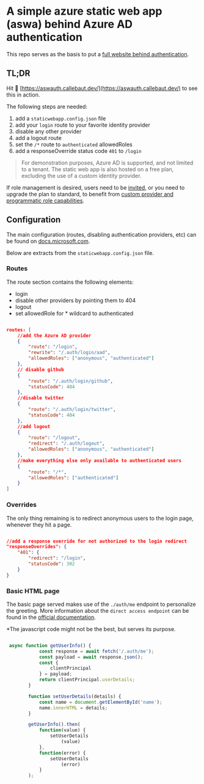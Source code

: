 # A simple azure static web app (aswa) behind Azure AD authentication

This repo serves as the basis to put a [full website behind authentication](https://aswauth.callebaut.dev/).

## TL;DR

 Hit 🔗 [https://aswauth.callebaut.dev/](https://aswauth.callebaut.dev/) to see this in action.

The following steps are needed:

1. add a `staticwebapp.config.json` file
2. add your `login` route to your favorite identity provider
3. disable any other provider
4. add a logout route
5. set the `/*` route to `authenticated` allowedRoles
6. add a responseOverride status code `401` to `/login`

> For demonstration purposes, Azure AD is supported, and not limited to a tenant. The static web app is also hosted on a free plan, excluding the use of a custom identity provider.

If role management is desired, users need to be [invited](https://docs.microsoft.com/en-us/azure/static-web-apps/authentication-authorization?tabs=invitations#role-management), or you need to upgrade the plan to standard, to benefit from [custom provider and programmatic role capabilities](https://docs.microsoft.com/en-us/azure/static-web-apps/authentication-authorization?tabs=function#role-management).


## Configuration

The main configuration (routes, disabling authentication providers, etc) can be found on [docs.microsoft.com](https://docs.microsoft.com/en-us/azure/static-web-apps/authentication-authorization?tabs=invitations).

Below are extracts from the `staticwebapp.config.json` file.

### Routes

The route section contains the following elements:

- login
- disable other providers by pointing them to 404
- logout
- set allowedRole for * wildcard to authenticated

``` json

routes: [
    //add the Azure AD provider
    {
        "route": "/login",
        "rewrite": "/.auth/login/aad",
        "allowedRoles": ["anonymous", "authenticated"]
    },
    // disable github
    {
        "route": "/.auth/login/github",
        "statusCode": 404
    },
    //disable twitter
    {
        "route": "/.auth/login/twitter",
        "statusCode": 404
    },
    //add logout
    {
        "route": "/logout",
        "redirect": "/.auth/logout",
        "allowedRoles": ["anonymous", "authenticated"]
    },
    //make everything else only available to authenticated users
    {
        "route": "/*",
        "allowedRoles": ["authenticated"]
    }
]

```

### Overrides

The only thing remaining is to redirect anonymous users to the login page, whenever they hit a page.

```json

//add a response override for not authorized to the login redirect
"responseOverrides": {
    "401": {
        "redirect": "/login",
        "statusCode": 302
    }
}

```

### Basic HTML page

The basic page served makes use of the `./auth/me` endpoint to personalize the greeting.
More information about the `direct access endpoint` can be found in the [official documentation](https://docs.microsoft.com/en-us/azure/static-web-apps/user-information?tabs=javascript#direct-access-endpoint).

*The javascript code might not be the best, but serves its purpose.

``` javascript

 async function getUserInfo() {
            const response = await fetch('/.auth/me');
            const payload = await response.json();
            const {
                clientPrincipal
            } = payload;
            return clientPrincipal.userDetails;
        }

        function setUserDetails(details) {
            const name = document.getElementById('name');
            name.innerHTML = details;
        }

        getUserInfo().then(
            function(value) {
                setUserDetails
                    (value)
            },
            function(error) {
                setUserDetails
                    (error)
            }
        );

```
